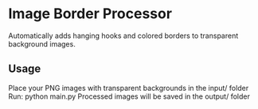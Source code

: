 # Image Border Processor
Automatically adds hanging hooks and colored borders to transparent background images.

## Usage

Place your PNG images with transparent backgrounds in the input/ folder
Run: python main.py
Processed images will be saved in the output/ folder
